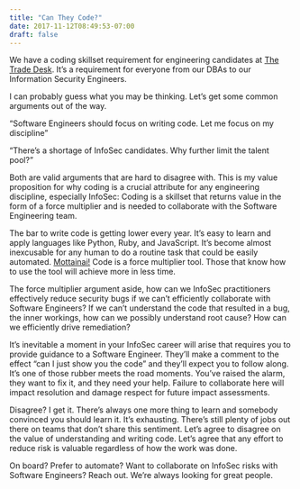 ```yaml
---
title: "Can They Code?"
date: 2017-11-12T08:49:53-07:00
draft: false
---
```


We have a coding skillset requirement for engineering candidates at [The Trade Desk](https://www.glassdoor.com/Overview/Working-at-The-Trade-Desk-EI_IE779832.11,25.htm). It’s a requirement for everyone from our DBAs to our Information Security Engineers. 

I can probably guess what you may be thinking. Let’s get some common arguments out of the way. 

“Software Engineers should focus on writing code. Let me focus on my discipline”

“There’s a shortage of InfoSec candidates. Why further limit the talent pool?”

Both are valid arguments that are hard to disagree with. This is my value proposition for why coding is a crucial attribute for any engineering discipline, especially InfoSec: Coding is a skillset that returns value in the form of a force multiplier and is needed to collaborate with the Software Engineering team. 

The bar to write code is getting lower every year. It’s easy to learn and apply languages like Python, Ruby, and JavaScript. It’s become almost inexcusable for any human to do a routine task that could be easily automated. [Mottainai!](https://en.wikipedia.org/wiki/Mottainai) Code is a force multiplier tool. Those that know how to use the tool will achieve more in less time. 

The force multiplier argument aside, how can we InfoSec practitioners effectively reduce security bugs if we can’t efficiently collaborate with Software Engineers? If we can’t understand the code that resulted in a bug, the inner workings, how can we possibly understand root cause? How can we efficiently drive remediation?

It’s inevitable a moment in your InfoSec career will arise that requires you to provide guidance to a Software Engineer. They’ll make a comment to the effect “can I just show you the code” and they’ll expect you to follow along. It’s one of those rubber meets the road moments. You’ve raised the alarm, they want to fix it, and they need your help. Failure to collaborate here will impact resolution and damage respect for future impact assessments. 

Disagree? I get it. There’s always one more thing to learn and somebody convinced you should learn it. It’s exhausting. There’s still plenty of jobs out there on teams that don’t share this sentiment. Let’s agree to disagree on the value of understanding and writing code. Let’s agree that any effort to reduce risk is valuable regardless of how the work was done. 

On board? Prefer to automate? Want to collaborate on InfoSec risks with Software Engineers? Reach out. We’re always looking for great people. 



